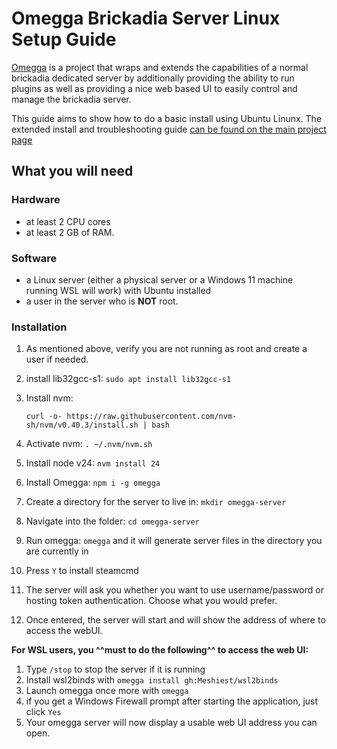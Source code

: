 # Omegga Brickadia Server Linux Setup Guide
[Omegga](https://github.com/brickadia-community/omegga) is a project that wraps and extends the capabilities of a normal brickadia dedicated server by additionally providing the ability to run plugins as well as providing a nice web based UI
to easily control and manage the brickadia server. 

This guide aims to show how to do a basic install using Ubuntu Linunx. The extended install and troubleshooting guide [can be found on the main project page](https://github.com/brickadia-community/omegga?tab=readme-ov-file#quick-setup-automatically-download-launcher)

## What you will need
### Hardware
- at least 2 CPU cores
- at least 2 GB of RAM. 

### Software
- a Linux server (either a physical server or a Windows 11 machine running WSL will work) with Ubuntu installed
- a user in the server who is **NOT** root. 

### Installation
1. As mentioned above, verify you are not running as root and create a user if needed. 
1. install lib32gcc-s1: `sudo apt install lib32gcc-s1`
1. Install nvm:

    `curl -o- https://raw.githubusercontent.com/nvm-sh/nvm/v0.40.3/install.sh | bash`

1. Activate nvm: `. ~/.nvm/nvm.sh`
1. Install node v24: `nvm install 24`
1. Install Omegga: `npm i -g omegga`
1. Create a directory for the server to live in: `mkdir omegga-server`
1. Navigate into the folder: `cd omegga-server`
1. Run omegga: `omegga` and it will generate server files in the directory you are currently in
1. Press `Y` to install steamcmd
1. The server will ask you whether you want to use username/password or hosting token authentication. Choose what you would prefer.
1. Once entered, the server will start and will show the address of where to access the webUI. 

**For WSL users, you ^^must to do the following^^ to access the web UI:**

1. Type `/stop` to stop the server if it is running
1. Install wsl2binds with `omegga install gh:Meshiest/wsl2binds`
1. Launch omegga once more with `omegga`
1. if you get a Windows Firewall prompt after starting the application, just click `Yes`
1. Your omegga server will now display a usable web UI address you can open. 